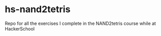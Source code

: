 hs-nand2tetris
==============
Repo for all the exercises I complete in the NAND2tetris course while at HackerSchool

